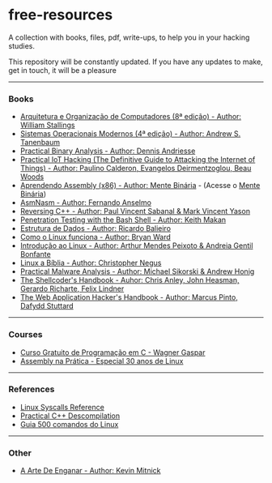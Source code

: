 # free-resources

A collection with books, files, pdf, write-ups, to help you in your hacking studies.

This repository will be constantly updated. If you have any updates to make, get in touch, it will be a pleasure

<hr>

### Books

<ul>
  <li><a href="https://drive.google.com/file/d/1TVYxTqYjISndjCg7ZRwg9FZ6-9fvcNu1/view?usp=sharing">Arquitetura e Organização de Computadores (8ª edição) - Author: William Stallings</a></li>
  <li><a href="https://drive.google.com/file/d/1KOX_WU5DG--nSc6hheEe8ScH7aHwNT3p/view?usp=sharing">Sistemas Operacionais Modernos (4ª edição) - Author: Andrew S. Tanenbaum</a></li>
  <li><a href="https://drive.google.com/file/d/1sTV3OH3ptxWO9J_D0HubArV1MyrzMJR6/view?usp=sharing">Practical Binary Analysis - Author: Dennis Andriesse</a></li>
  <li><a href="https://drive.google.com/file/d/1JvLyPO7BtBZIUB2_DTA2y0ophlkBN7hl/view?usp=sharing">Practical IoT Hacking (The Definitive Guide to Attacking the Internet of Things) - Author: Paulino Calderon, Evangelos Deirmentzoglou, Beau Woods</a></li>
  <li><a href="https://mentebinaria.gitbook.io/assembly/a-base">Aprendendo Assembly (x86) - Author: Mente Binária</a> - (Acesse o <a href="https://www.mentebinaria.com.br/">Mente Binária</a>)</li>
  <li><a href="https://drive.google.com/file/d/1OMU0svKIhSH_jPl1Kmft541yEx5IbH3e/view?usp=sharing">AsmNasm - Author: Fernando Anselmo</a></li>
  <li><a href="https://drive.google.com/file/d/1P-itoQYMxVlTPB6EUVbn9EuqSYGWLFme/view?usp=sharing">Reversing C++ - Author: Paul Vincent Sabanal & Mark Vincent Yason</a></li>
  <li><a href="https://drive.google.com/file/d/1WhlWON1mcPvtSxcBAMQ5If73n6smkSJR/view?usp=sharing">Penetration Testing with the Bash Shell - Author: Keith Makan</a></li>
  <li><a href="https://drive.google.com/file/d/1MJ9LZ2azfoTabqEC7XGT4XyYpK3pKQHG/view?usp=sharing">Estrutura de Dados - Author: Ricardo Balieiro</a></li>
  <li><a href="https://drive.google.com/file/d/1rZqkyt1fxqfFL25vXzTBRQtcSqKy_JnJ/view?usp=sharing">Como o Linux funciona - Author: Bryan Ward</a></li>
  <li><a href="https://drive.google.com/file/d/1I33f6CUhiKHXOEFP4--v97LM0BiYQTT5/view?usp=sharing">Introdução ao Linux - Author: Arthur Mendes Peixoto & Andreia Gentil Bonfante</a></li>
    <li><a href="https://drive.google.com/file/d/1e1PwBr3b9mmpn3xq1EI6w1GCveZ-VQUR/view?usp=sharing">Linux a Bíblia - Author: Christopher Negus</a></li>
  <li><a href="https://drive.google.com/file/d/1PRyNs5r1cPujZLny6OjBUyZ-nJPU3GpD/view?usp=sharing">Practical Malware Analysis - Author: 
Michael Sikorski & Andrew Honig</a></li>
  <li><a href="https://drive.google.com/file/d/1hA345438e-79nyOz2qkoqj25UbUztzhn/view?usp=sharing">The Shellcoder's Handbook - Auhor: Chris Anley, John Heasman, Gerardo Richarte, Felix Lindner</a></li>
  <li><a href="https://drive.google.com/file/d/1f_8-A8ftPhv6utL6gaObNWdqdhnOTclF/view?usp=sharing">The Web Application Hacker's Handbook - Author:  Marcus Pinto, Dafydd Stuttard</a></li>
</ul>

<hr>

### Courses

<ul>
  <li><a href="https://wagnergaspar.com/curso-gratuito-de-programacao-c/">Curso Gratuito de Programação em C - Wagner Gaspar</a></li>
  <li><a href="https://www.youtube.com/watch?v=0lfikxs967c&list=PLxTkH01AauxRm0LFLlOA9RR5O6hBLqBtC">Assembly na Prática - Especial 30 anos de Linux</a></li>
</ul>

<hr>

### References

<ul>
  <li><a href="https://syscalls.w3challs.com/?arch=x86">Linux Syscalls Reference</a></li>
  <li><a href="https://drive.google.com/file/d/1OBGGhqLiGdZpmykU91fbehM2JFpp4mPO/view?usp=sharing">Practical C++ Descompilation</a></li>
  <li><a href="https://drive.google.com/file/d/1cC3ukdQO7ERtIi0-Md30ABNOdYpuVUXx/view?usp=sharing">Guia 500 comandos do Linux</a></li>
</ul>

<hr>

### Other

<ul>
  <li><a href="https://drive.google.com/file/d/1d7uHKCs_oEisu4kOEwJxMxugbcutN_-j/view?usp=sharing">A Arte De Enganar - Author: Kevin Mitnick</a></li>
</ul>
